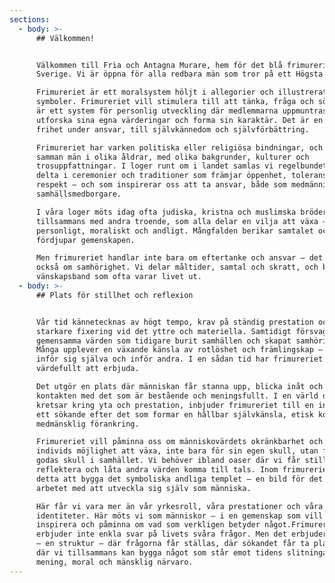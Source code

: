 ```yaml
---
sections:
  - body: >-
      ## Välkommen!


      Välkommen till Fria och Antagna Murare, hem för det blå frimureriet i
      Sverige. Vi är öppna för alla redbara män som tror på ett Högsta Väsen.  

      Frimureriet är ett moralsystem höljt i allegorier och illustrerat av
      symboler. Frimureriet vill stimulera till att tänka, fråga och söka. Det
      är ett system för personlig utveckling där medlemmarna uppmuntras att
      utforska sina egna värderingar och forma sin karaktär. Det är en väg till
      frihet under ansvar, till självkännedom och självförbättring.  

      Frimureriet har varken politiska eller religiösa bindningar, och för
      samman män i olika åldrar, med olika bakgrunder, kulturer och
      trosuppfattningar. I loger runt om i landet samlas vi regelbundet för att
      delta i ceremonier och traditioner som främjar öppenhet, tolerans och
      respekt – och som inspirerar oss att ta ansvar, både som medmänniskor och
      samhällsmedborgare.  

      I våra loger möts idag ofta judiska, kristna och muslimska bröder,
      tillsammans med andra troende, som alla delar en vilja att växa –
      personligt, moraliskt och andligt. Mångfalden berikar samtalet och
      fördjupar gemenskapen.  

      Men frimureriet handlar inte bara om eftertanke och ansvar – det handlar
      också om samhörighet. Vi delar måltider, samtal och skratt, och bygger
      vänskapsband som ofta varar livet ut.
  - body: >-
      ## Plats för stillhet och reflexion


      Vår tid kännetecknas av högt tempo, krav på ständig prestation och en allt
      starkare fixering vid det yttre och materiella. Samtidigt försvagas de
      gemensamma värden som tidigare burit samhällen och skapat samhörighet.
      Många upplever en växande känsla av rotlöshet och främlingskap – både
      inför sig själva och inför andra. I en sådan tid har frimureriet något
      värdefullt att erbjuda.  

      Det utgör en plats där människan får stanna upp, blicka inåt och återknyta
      kontakten med det som är bestående och meningsfullt. I en värld där mycket
      kretsar kring yta och prestation, inbjuder frimureriet till en inre resa –
      ett sökande efter det som formar en hållbar självkänsla, etisk kompass och
      medmänsklig förankring.  

      Frimureriet vill påminna oss om människovärdets okränkbarhet och varje
      individs möjlighet att växa, inte bara för sin egen skull, utan för det
      godas skull i samhället. Vi behöver ibland oaser där vi får stilla sinnet,
      reflektera och låta andra värden komma till tals. Inom frimureriet kallas
      detta att bygga det symboliska andliga templet – en bild för det livslånga
      arbetet med att utveckla sig själv som människa.  

      Här får vi vara mer än vår yrkesroll, våra prestationer och våra yttre
      identiteter. Här möts vi som människor – i en gemenskap som vill stödja,
      inspirera och påminna om vad som verkligen betyder något.Frimureriet
      erbjuder inte enkla svar på livets svåra frågor. Men det erbjuder en form
      – en struktur – där frågorna får ställas, där sökandet får ta plats och
      där vi tillsammans kan bygga något som står emot tidens slitningar:
      mening, moral och mänsklig närvaro.
---
```

